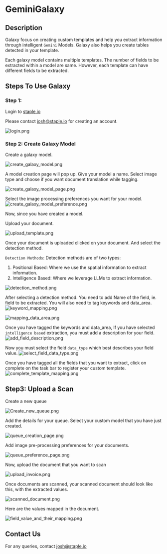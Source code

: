 # GeminiGalaxy

## Description

Galaxy focus on creating custom templates and help you extract information through intelligent `Gemini` Models. Galaxy also helps you create tables detected in your template.

Each galaxy model contains multiple templates. The number of fields to be extracted within a model are same. However, each template can have different fields to be extracted.

## Steps To Use Galaxy

### Step 1: 

Login to [staple.io](https://staple.io/login)

Please contact josh@staple.io for creating an account.

![login.png](./docs/login.png)


### Step 2: Create Galaxy Model

Create a galaxy model.

![create_galaxy_model.png](./docs/galaxy_model/create_new_model_button.png)

A model creation page will pop up. Give your model a name. Select image type and choose if you want document translation while tagging.

![create_galaxy_model_page.png](./docs/galaxy_model/create_model_page.png)

Select the image processing preferences you want for your model. 
![create_galaxy_model_preference.png](./docs/galaxy_model/create_model_preference_page.png)


Now, since you have created a model.

Upload your document.

![upload_template.png](./docs/galaxy_model/upload_template_page.png)


Once your document is uploaded clicked on your document. And select the detection method.

`Detection Methods`: Detection methods are of two types: 

1. Positional Based: Where we use the spatial information to extract information.
2. Intelligence Based: Where we leverage LLMs to extract information.
   
![detection_method.png](./docs/galaxy_model/select_detection_method.png)

After selecting a detection method. You need to add Name of the field, ie. field to be extracted. You will also need to
tag keywords and data_area.
![keyword_mapping.png](./docs/galaxy_model/keyword_minibox_maping.png)

![mapping_data_area.png](./docs/galaxy_model/mapping_data_area.png)

Once you have tagged the keywords and data_area, If you have selected `intelligence based` extraction, you must add a description for your field.
![add_field_description.png](./docs/galaxy_model/add_field_description.png)

Now you must select the field `data_type` which best describes your field value.
![select_field_data_type.png](./docs/galaxy_model/select_field_data_type.png)


Once you have tagged all the fields that you want to extract, click on complete on the task bar to register your custom template.
![complete_template_mapping.png](./docs/galaxy_model/complete_template_mapping.png)


## Step3: Upload a Scan

Create a new queue

![Create_new_queue.png](./docs/scanning_area/Create_new_queue.png)

Add the details for your queue. Select your custom model that you have just created.

![queue_creation_page.png](./docs/scanning_area/queue_creation_page.png)

Add image pre-processing preferences for your documents. 

![queue_preference_page.png](./docs/scanning_area/queue_preference_page.png)

Now, upload the document that you want to scan

![upload_invoice.png](./docs/scanning_area/upload_invoice.png)

Once documents are scanned, your scanned document should look like this, with the extracted values.

![scanned_document.png](./docs/scanning_area/scanned_document.png)

Here are the values mapped in the document.

![field_value_and_their_mapping.png](./docs/scanning_area/fields_value_and_their_mapping.png)


## Contact Us

For any queries, contact [josh\@staple.io](mailto:josh@staple.io)
